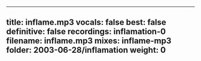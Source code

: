 
---
title: inflame.mp3
vocals: false
best: false
definitive: false
recordings: inflamation-0
filename: inflame.mp3
mixes: inflame-mp3
folder: 2003-06-28/inflamation
weight: 0
---
